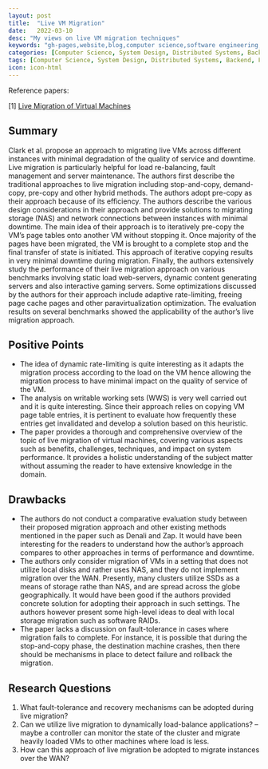 ```yaml
---
layout: post
title:  "Live VM Migration"
date:   2022-03-10
desc: "My views on live VM migration techniques"
keywords: "gh-pages,website,blog,computer science,software engineering,system design,distributed systems, file systems"
categories: [Computer Science, System Design, Distributed Systems, Backend, File systems, Software Engineering, Storage]
tags: [Computer Science, System Design, Distributed Systems, Backend, File systems, Software Engineering, Storage]
icon: icon-html
---
```

Reference papers:

\[1\] [Live Migration of Virtual Machines](https://www.usenix.org/legacy/events/nsdi05/tech/full_papers/clark/clark.pdf)

## Summary 
Clark et al. propose an approach to migrating live VMs across different instances with minimal degradation of the quality of service and downtime. Live migration is particularly helpful for load re-balancing, fault management and server maintenance. The authors first describe the traditional approaches to live migration including stop-and-copy, demand- copy, pre-copy and other hybrid methods. The authors adopt pre-copy as their approach because of its efficiency. The authors describe the various design considerations in their approach and provide solutions to migrating storage (NAS) and network connections between instances with minimal downtime. The main idea of their approach is to iteratively pre-copy the VM’s page tables onto another VM without stopping it. Once majority of the pages have been migrated, the VM is brought to a complete stop and the final transfer of state is initiated. This approach of iterative copying results in very minimal downtime during migration. Finally, the authors extensively study the performance of their live migration approach on various benchmarks involving static load web-servers, dynamic content generating servers and also interactive gaming servers. Some optimizations discussed by the authors for their approach include adaptive rate-limiting, freeing page cache pages and other paravirtualization optimization. The evaluation results on several benchmarks showed the applicability of the author’s live migration approach.

## Positive Points
* The idea of dynamic rate-limiting is quite interesting as it adapts the migration process according to the load on the VM hence allowing the migration process to have minimal impact on the quality of service of the VM.
* The analysis on writable working sets (WWS) is very well carried out and it is quite interesting. Since their approach relies on copying VM page table entries, it is pertinent to evaluate how frequently these entries get invalidated and develop a solution based on this heuristic.
* The paper provides a thorough and comprehensive overview of the topic of live migration of virtual machines, covering various aspects such as benefits, challenges, techniques, and impact on system performance. It provides a holistic understanding of the subject matter without assuming the reader to have extensive knowledge in the domain.

## Drawbacks
* The authors do not conduct a comparative evaluation study between their proposed migration approach and other existing methods mentioned in the paper such as Denali and Zap. It would have been interesting for the readers to understand how the author’s approach compares to other approaches in terms of performance and downtime.
* The authors only consider migration of VMs in a setting that does not utilize local disks and rather uses NAS, and they do not implement migration over the WAN. Presently, many clusters utilize SSDs as a means of storage rathe than NAS, and are spread across the globe geographically. It would have been good if the authors provided concrete solution for adopting their approach in such settings. The authors however present some high-level ideas to deal with local storage migration such as software RAIDs.
* The paper lacks a discussion on fault-tolerance in cases where migration fails to complete. For instance, it is possible that during the stop-and-copy phase, the destination machine crashes, then there should be mechanisms in place to detect failure and rollback the migration.

## Research Questions
1. What fault-tolerance and recovery mechanisms can be adopted during live migration?
2. Can we utilize live migration to dynamically load-balance applications? – maybe a controller can monitor the state of the cluster and migrate heavily loaded VMs to other machines where load is less.
3. How can this approach of live migration be adopted to migrate instances over the WAN?